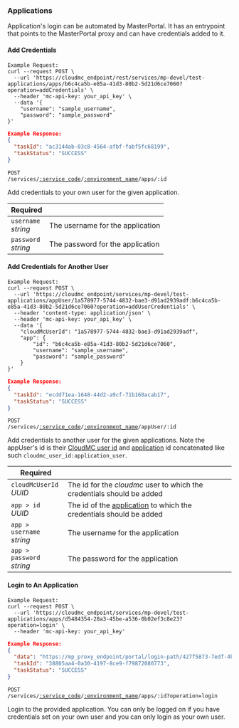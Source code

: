 ### Applications

Application's login can be automated by MasterPortal. It has an entrypoint that points to the MasterPortal proxy and can have credentials added to it. 

#### Add Credentials

```shell
Example Request: 
curl --request POST \
  --url 'https://cloudmc_endpoint/rest/services/mp-devel/test-applications/apps/b6c4ca5b-e85a-41d3-80b2-5d21d6ce7060?operation=addCredentials' \
  --header 'mc-api-key: your_api_key' \
  --data '{
	"username": "sample_username",
	"password": "sample_password"
}'
```
```json
Example Response: 
{
  "taskId": "ac3144ab-03c8-4564-afbf-fabf5fc68199",
  "taskStatus": "SUCCESS"
}
```
<code>POST /services/<a href="#administration-service-connections">:service_code</a>/<a href="#administration-environments">:environment_name</a>/apps/:id</code>

Add credentials to your own user for the given application.

Required | &nbsp;
---------- | -----
`username`<br/>*string* | The username for the application
`password`<br/>*string* | The password for the application

#### Add Credentials for Another User

```shell
Example Request: 
curl --request POST \
  --url 'https://cloudmc_endpoint/services/mp-devel/test-applications/appUser/1a578977-5744-4832-bae3-d91ad2939adf:b6c4ca5b-e85a-41d3-80b2-5d21d6ce7060?operation=addUserCredentials' \
  --header 'content-type: application/json' \
  --header 'mc-api-key: your_api_key' \
  --data '{
	"cloudMcUserId": "1a578977-5744-4832-bae3-d91ad2939adf",
	"app": {
		"id": "b6c4ca5b-e85a-41d3-80b2-5d21d6ce7060",
		"username": "sample_username",
		"password": "sample_password"
	}
}'

```
```json
Example Response: 
{
  "taskId": "ecdd71ea-1648-44d2-a9cf-71b160acab17",
  "taskStatus": "SUCCESS"
}
```

<code>POST /services/<a href="#administration-service-connections">:service_code</a>/<a href="#administration-environments">:environment_name</a>/appUser/:id</code>

Add credentials to another user for the given applications. Note the appUser's id
is their [CloudMC user id](#administration-users) and [application](#masterportal-applications) id concatenated like such `cloudmc_user_id:application_user`.

Required | &nbsp;
---------- | -----
`cloudMcUserId`<br/>*UUID* | The id for the *cloudmc* user to which the credentials should be added
`app > id`<br/>*UUID* | The id of the [application](#masterportal-applications) to which the credentials should be added
`app > username`<br/>*string* | The username for the application
`app > password`<br/>*string* | The password for the application

#### Login to An Application

```shell
Example Request: 
curl --request POST \
  --url 'https://cloudmc_endpoint/services/mp-devel/test-applications/apps/d5484354-28a3-45be-a536-0b02ef3c8e23?operation=login' \
  --header 'mc-api-key: your_api_key' 
```

```json
Example Response: 
{    
  "data": "https://mp_proxy_endpoint/portal/login-path/427f5873-7edf-4bba-ba65-8c927776da81/d5484354-28a3-45be-a536-0b02ef3c8e23/datadog-ukqrqhie/f59139e1-82e5-4526-bd5d-04c777a55f2a/b7f0bdd5-b544-d07e-ee56-4ee0d1a8a9c3",
  "taskId": "38805aa4-0a30-4197-8ce9-f79872080773",
  "taskStatus": "SUCCESS"
}
```

  <code>POST /services/<a href="#administration-service-connections">:service_code</a>/<a href="#administration-environments">:environment_name</a>/apps/:id?operation=login</code>

  Login to the provided application. You can only be logged on if you have credentials set on your own user and you can only login as your own user.

